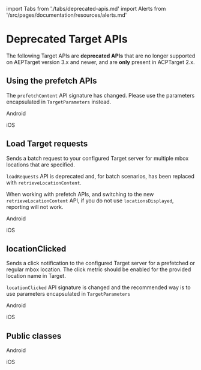 import Tabs from './tabs/deprecated-apis.md'
import Alerts from '/src/pages/documentation/resources/alerts.md'

# Deprecated Target APIs

<Alerts query="platform=outdated-version&componentClass=InlineNestedAlert"/>

The following Target APIs are **deprecated APIs** that are no longer supported on AEPTarget version 3.x and newer, and are **only** present in ACPTarget 2.x.

## Using the prefetch APIs

<InlineAlert variant="warning" slots="text"/>

The `prefetchContent` API signature has changed. Please use the parameters encapsulated in `TargetParameters` instead.

<TabsBlock orientation="horizontal" slots="heading, content" repeat="2"/>

Android

<Tabs query="platform=android&api=prefetch-apis"/>

iOS

<Tabs query="platform=ios&api=prefetch-apis"/>

## Load Target requests

Sends a batch request to your configured Target server for multiple mbox locations that are specified.

<InlineAlert variant="warning" slots="text"/>

`loadRequests` API is deprecated and, for batch scenarios, has been replaced with `retrieveLocationContent`.

When working with prefetch APIs, and switching to the new `retrieveLocationContent` API, if you do not use `locationsDisplayed`, reporting will not work.

<TabsBlock orientation="horizontal" slots="heading, content" repeat="2"/>

Android

<Tabs query="platform=android&api=load-target-requests"/>

iOS

<Tabs query="platform=ios&api=load-target-requests"/>

## locationClicked

Sends a click notification to the configured Target server for a prefetched or regular mbox location. The click metric should be enabled for the provided location name in Target.

<InlineAlert variant="warning" slots="text"/>

`locationClicked` API signature is changed and the recommended way is to use parameters encapsulated in `TargetParameters`

<TabsBlock orientation="horizontal" slots="heading, content" repeat="2"/>

Android

<Tabs query="platform=android&api=location-clicked"/>

iOS

<Tabs query="platform=ios&api=location-clicked"/>

## Public classes

<TabsBlock orientation="horizontal" slots="heading, content" repeat="2"/>

Android

<Tabs query="platform=android&api=public-classes"/>

iOS

<Tabs query="platform=ios&api=public-classes"/>
